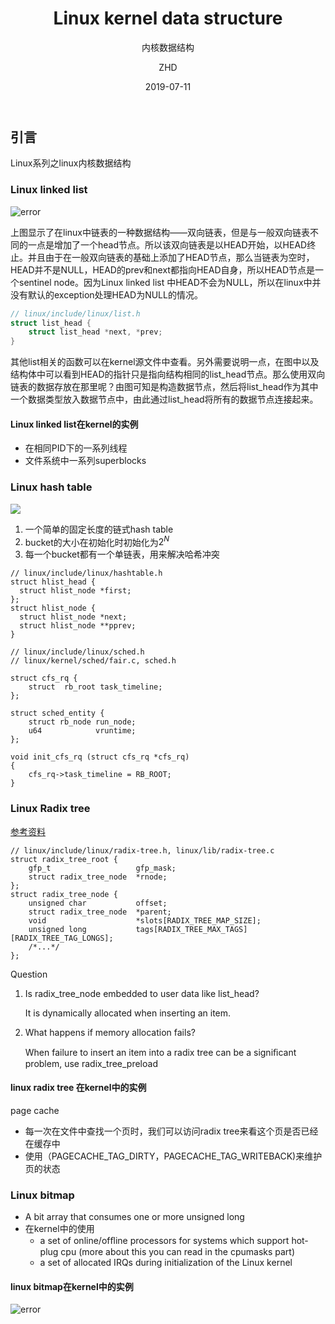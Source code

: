 ﻿---
layout:     post
title:      Linux kernel data structure
subtitle:   内核数据结构
date:       2019-07-11
author:     ZHD
header-img: img/post-bg-coffee.jpeg
catalog: true
tags:
    - kernel
    - data structure
    
---

## 引言

Linux系列之linux内核数据结构

### Linux linked list

![error](<http://www.revez.cn/image/Linuxlinkedlist.png>)

上图显示了在linux中链表的一种数据结构——双向链表，但是与一般双向链表不同的一点是增加了一个head节点。所以该双向链表是以HEAD开始，以HEAD终止。并且由于在一般双向链表的基础上添加了HEAD节点，那么当链表为空时，HEAD并不是NULL，HEAD的prev和next都指向HEAD自身，所以HEAD节点是一个sentinel node。因为Linux linked list 中HEAD不会为NULL，所以在linux中并没有默认的exception处理HEAD为NULL的情况。

```c++
// linux/include/linux/list.h
struct list_head {
    struct list_head *next, *prev;
}

```

其他list相关的函数可以在kernel源文件中查看。另外需要说明一点，在图中以及结构体中可以看到HEAD的指针只是指向结构相同的list_head节点。那么使用双向链表的数据存放在那里呢？由图可知是构造数据节点，然后将list_head作为其中一个数据类型放入数据节点中，由此通过list_head将所有的数据节点连接起来。

####  Linux linked list在kernel的实例

- 在相同PID下的一系列线程
- 文件系统中一系列superblocks

### Linux hash table

![](http://www.revez.cn/image/kernelhashtable.png)

1. 一个简单的固定长度的链式hash table
2. bucket的大小在初始化时初始化为$2^N$
3. 每一个bucket都有一个单链表，用来解决哈希冲突

```
// linux/include/linux/hashtable.h
struct hlist_head {
  struct hlist_node *first;
};
struct hlist_node {
  struct hlist_node *next;
  struct hlist_node **pprev;
}

```

```
// linux/include/linux/sched.h
// linux/kernel/sched/fair.c, sched.h

struct cfs_rq {
	struct  rb_root task_timeline;
};

struct sched_entity {
	struct rb_node run_node;
	u64            vruntime;
};

void init_cfs_rq (struct cfs_rq *cfs_rq)
{
	cfs_rq->task_timeline = RB_ROOT;
}
```

### Linux Radix tree

[参考资料](https://lwn.net/Articles/175432/)

```
// linux/include/linux/radix-tree.h, linux/lib/radix-tree.c
struct radix_tree_root {
	gfp_t                   gfp_mask;
	struct radix_tree_node  *rnode;
};
struct radix_tree_node {
	unsigned char           offset;
	struct radix_tree_node  *parent;
	void                    *slots[RADIX_TREE_MAP_SIZE];
	unsigned long           tags[RADIX_TREE_MAX_TAGS][RADIX_TREE_TAG_LONGS];
	/*...*/
};
```

Question 

1. Is radix_tree_node embedded to user data like list_head?

    It is dynamically allocated when inserting an item.

2. What happens if memory allocation fails?

    When failure to insert an item into a radix tree can be a signiﬁcant problem, use  radix_tree_preload

#### linux radix tree 在kernel中的实例

page cache

- 每一次在文件中查找一个页时，我们可以访问radix tree来看这个页是否已经在缓存中
- 使用（PAGECACHE_TAG_DIRTY，PAGECACHE_TAG_WRITEBACK)来维护页的状态



### Linux bitmap

-  A bit array that consumes one or more  unsigned long
- 在kernel中的使用
    - a set of online/ofﬂine processors for systems which support hot-plug cpu (more about this you can read in the cpumasks part)
    - a set of allocated IRQs during initialization of the Linux kernel

#### linux bitmap在kernel中的实例

![error](http://www.revez.cn/image/kernelbitmap.png)

